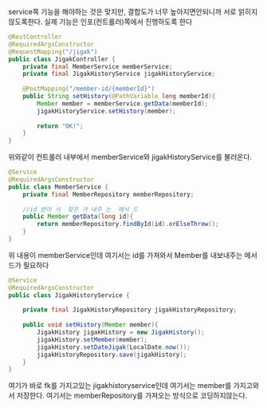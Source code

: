 service쪽 기능을 해야하는 것은 맞지만, 결합도가 너무 높아지면안되니까 서로 얽히지 않도록한다. 
실제 기능은 인포(컨트롤러)쪽에서 진행하도록 한다

```java
@RestController  
@RequiredArgsConstructor  
@RequestMapping("/jigak")  
public class JigakController {  
    private final MemberService memberService;  
    private final JigakHistoryService jigakHistoryService;  
  
    @PostMapping("/member-id/{memberId}")  
    public String setHistory(@PathVariable long memberId){  
        Member member = memberService.getData(memberId);  
        jigakHistoryService.setHistory(member);  
  
        return "OK!";  
    }  
}
```

위와같이 컨트롤러 내부에서 memberService와 jigakHistoryService를 불러온다. 


```java
@Service  
@RequiredArgsConstructor  
public class MemberService {  
    private final MemberRepository memberRepository;  
  
    //id 받아 서  찾은 거 내주 는  메서 드  
    public Member getData(long id){  
        return memberRepository.findById(id).orElseThrow();  
    }  
}
```

위 내용이 memberService인데 여기서는 id를 가져와서 Member를 내보내주는 메서드가 필요하다

```java
@Service  
@RequiredArgsConstructor  
public class JigakHistoryService {  
  
    private final JigakHistoryRepository jigakHistoryRepository;  
  
    public void setHistory(Member member){  
        JigakHistory jigakHistory = new JigakHistory();  
        jigakHistory.setMember(member);  
        jigakHistory.setDateJigak(LocalDate.now());  
        jigakHistoryRepository.save(jigakHistory);  
    }   
}
```

여기가 바로 fk를 가지고있는 jigakhistoryservice인데 여기서는 member를 가지고와서 저장한다.
여기서는 memberRepository를 가져오는 방식으로 코딩하지않는다.